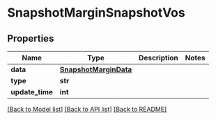 # SnapshotMarginSnapshotVos

## Properties
Name | Type | Description | Notes
------------ | ------------- | ------------- | -------------
**data** | [**SnapshotMarginData**](SnapshotMarginData.md) |  | 
**type** | **str** |  | 
**update_time** | **int** |  | 

[[Back to Model list]](../README.md#documentation-for-models) [[Back to API list]](../README.md#documentation-for-api-endpoints) [[Back to README]](../README.md)

